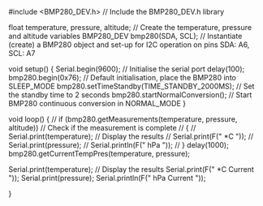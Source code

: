 
#include <BMP280_DEV.h>                           // Include the BMP280_DEV.h library

float temperature, pressure, altitude;            // Create the temperature, pressure and altitude variables
BMP280_DEV bmp280(SDA, SCL);                        // Instantiate (create) a BMP280 object and set-up for I2C operation on pins SDA: A6, SCL: A7

void setup()
{
  Serial.begin(9600);                           // Initialise the serial port
  delay(100);
  bmp280.begin(0x76);                                 // Default initialisation, place the BMP280 into SLEEP_MODE
  bmp280.setTimeStandby(TIME_STANDBY_2000MS);     // Set the standby time to 2 seconds
  bmp280.startNormalConversion();                 // Start BMP280 continuous conversion in NORMAL_MODE
}

void loop()
{
//  if (bmp280.getMeasurements(temperature, pressure, altitude))    // Check if the measurement is complete
//  {
//    Serial.print(temperature);                    // Display the results
//    Serial.print(F(" *C   "));
//    Serial.print(pressure);
//    Serial.println(F(" hPa   "));
//  }
delay(1000);
  bmp280.getCurrentTempPres(temperature, pressure);

  Serial.print(temperature);                    // Display the results
  Serial.print(F(" *C  Current "));
  Serial.print(pressure);
  Serial.println(F(" hPa Current  "));


}
